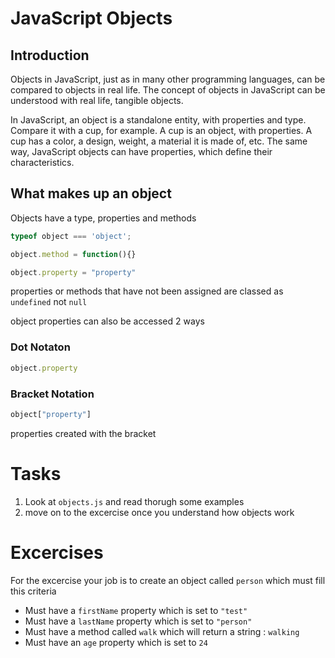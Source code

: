 # JavaScript Objects

## Introduction
Objects in JavaScript, just as in many other programming languages, can be compared to objects in real life. The concept of objects in JavaScript can be understood with real life, tangible objects.

In JavaScript, an object is a standalone entity, with properties and type. Compare it 
with a cup, for example. A cup is an object, with properties. A cup has a color, 
a design, weight, a material it is made of, etc. The same way, JavaScript objects can have properties, which define their characteristics.


## What makes up an object
Objects have a type, properties and methods


```JavaScript
typeof object === 'object';

object.method = function(){}

object.property = "property"
```

properties or methods that have not been assigned are classed as `undefined` not `null`

object properties can also be accessed 2 ways

### Dot Notaton

```JavaScript
object.property
```

### Bracket Notation

```JavaScript
object["property"]
```
properties created with the bracket 

# Tasks
1. Look at `objects.js` and read thorugh some examples
2. move on to the excercise once you understand how objects work 

# Excercises

For the excercise your job is to create an object called `person` which must fill this criteria 

* Must have a `firstName` property which is set to `"test"`
* Must have a `lastName` property which is set to `"person"`
* Must have a method called `walk` which will return a string : `walking`
* Must have an `age` property which is set to `24`